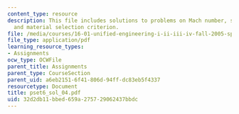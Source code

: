 ```yaml
---
content_type: resource
description: This file includes solutions to problems on Mach number, surface pressures,
  and material selection criterion.
file: /media/courses/16-01-unified-engineering-i-ii-iii-iv-fall-2005-spring-2006/32d2db11bbed659a275729062437bbdc_pset6_sol_04.pdf
file_type: application/pdf
learning_resource_types:
- Assignments
ocw_type: OCWFile
parent_title: Assignments
parent_type: CourseSection
parent_uid: a6eb2151-6f41-806d-94ff-dc83eb5f4337
resourcetype: Document
title: pset6_sol_04.pdf
uid: 32d2db11-bbed-659a-2757-29062437bbdc
---
```

